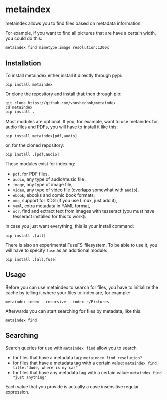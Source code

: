 # metaindex

metaindex allows you to find files based on metadata information.

For example, if you want to find all pictures that are have a certain width,
you could do this:

    metaindex find mimetype:image resolution:1200x


## Installation

To install metaindex either install it directly through pypi:

    pip install metaindex

Or clone the repository and install that then through pip:

    git clone https://github.com/vonshednob/metaindex
    cd metaindex
    pip install .

Most modules are optional. If you, for example, want to use metaindex for audio
files and PDFs, you will have to install it like this:

    pip install metaindex[pdf,audio]

or, for the cloned repository:

    pip install .[pdf,audio]

These modules exist for indexing:

 - `pdf`, for PDF files,
 - `audio`, any type of audio/music file,
 - `image`, any type of image file,
 - `video`, any type of video file (overlaps somewhat with `audio`),
 - `ebook`, ebooks and comic book formats,
 - `xdg`, support for XDG (if you use Linux, just add it),
 - `yaml`, extra metadata in YAML format,
 - `ocr`, find and extract text from images with tesseract (you must have
   tesseract installed for this to work).

In case you just want everything, this is your install command:

    pip install .[all]

There is also an experimental FuseFS filesystem. To be able to use it, you
will have to specify ``fuse`` as an additional module:

    pip install .[all,fuse]


## Usage

Before you can use metaindex to search for files, you have to initialize the
cache by telling it where your files to index are, for example:

    metaindex index --recursive --index ~/Pictures

Afterwards you can start searching for files by metadata, like this:

    metaindex find 


## Searching

Search queries for use with `metaindex find` allow you to search

 - for files that have a metadata tag: `metaindex find resolution?`
 - for files that have a metadata tag with a certain value: `metaindex find title:"dude, where is my car"`
 - for files that have any metadata tag with a certain value: `metaindex find "just anything"`

Each value that you provide is actually a case insensitive regular expression.

